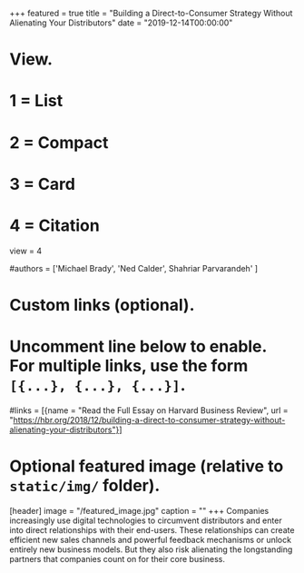 +++
featured = true
title = "Building a Direct-to-Consumer Strategy Without Alienating Your Distributors"
date = "2019-12-14T00:00:00"

# View.
#   1 = List
#   2 = Compact
#   3 = Card
#   4 = Citation
view = 4

#authors = ['Michael Brady', 'Ned Calder', Shahriar Parvarandeh' ]
# Custom links (optional).
#   Uncomment line below to enable. For multiple links, use the form `[{...}, {...}, {...}]`.
#links = [{name = "Read the Full Essay on Harvard Business Review", url = "https://hbr.org/2018/12/building-a-direct-to-consumer-strategy-without-alienating-your-distributors"}]

# Optional featured image (relative to `static/img/` folder).
[header]
image = "/featured_image.jpg"
caption = ""
+++
Companies increasingly use digital technologies to circumvent distributors and enter into direct relationships with their end-users. These relationships can create efficient new sales channels and powerful feedback mechanisms or unlock entirely new business models. But they also risk alienating the longstanding partners that companies count on for their core business.
